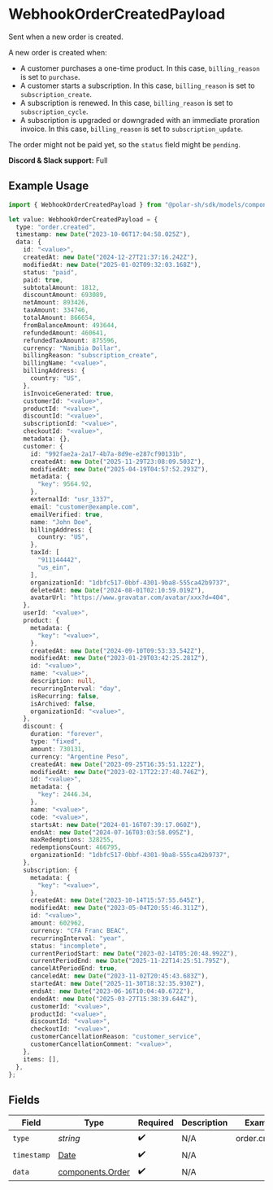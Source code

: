 # WebhookOrderCreatedPayload

Sent when a new order is created.

A new order is created when:

* A customer purchases a one-time product. In this case, `billing_reason` is set to `purchase`.
* A customer starts a subscription. In this case, `billing_reason` is set to `subscription_create`.
* A subscription is renewed. In this case, `billing_reason` is set to `subscription_cycle`.
* A subscription is upgraded or downgraded with an immediate proration invoice. In this case, `billing_reason` is set to `subscription_update`.

<Warning>The order might not be paid yet, so the `status` field might be `pending`.</Warning>

**Discord & Slack support:** Full

## Example Usage

```typescript
import { WebhookOrderCreatedPayload } from "@polar-sh/sdk/models/components/webhookordercreatedpayload.js";

let value: WebhookOrderCreatedPayload = {
  type: "order.created",
  timestamp: new Date("2023-10-06T17:04:58.025Z"),
  data: {
    id: "<value>",
    createdAt: new Date("2024-12-27T21:37:16.242Z"),
    modifiedAt: new Date("2025-01-02T09:32:03.168Z"),
    status: "paid",
    paid: true,
    subtotalAmount: 1812,
    discountAmount: 693089,
    netAmount: 893426,
    taxAmount: 334746,
    totalAmount: 866654,
    fromBalanceAmount: 493644,
    refundedAmount: 460641,
    refundedTaxAmount: 875596,
    currency: "Namibia Dollar",
    billingReason: "subscription_create",
    billingName: "<value>",
    billingAddress: {
      country: "US",
    },
    isInvoiceGenerated: true,
    customerId: "<value>",
    productId: "<value>",
    discountId: "<value>",
    subscriptionId: "<value>",
    checkoutId: "<value>",
    metadata: {},
    customer: {
      id: "992fae2a-2a17-4b7a-8d9e-e287cf90131b",
      createdAt: new Date("2025-11-29T23:08:09.503Z"),
      modifiedAt: new Date("2025-04-19T04:57:52.293Z"),
      metadata: {
        "key": 9564.92,
      },
      externalId: "usr_1337",
      email: "customer@example.com",
      emailVerified: true,
      name: "John Doe",
      billingAddress: {
        country: "US",
      },
      taxId: [
        "911144442",
        "us_ein",
      ],
      organizationId: "1dbfc517-0bbf-4301-9ba8-555ca42b9737",
      deletedAt: new Date("2024-08-01T02:10:59.019Z"),
      avatarUrl: "https://www.gravatar.com/avatar/xxx?d=404",
    },
    userId: "<value>",
    product: {
      metadata: {
        "key": "<value>",
      },
      createdAt: new Date("2024-09-10T09:53:33.542Z"),
      modifiedAt: new Date("2023-01-29T03:42:25.281Z"),
      id: "<value>",
      name: "<value>",
      description: null,
      recurringInterval: "day",
      isRecurring: false,
      isArchived: false,
      organizationId: "<value>",
    },
    discount: {
      duration: "forever",
      type: "fixed",
      amount: 730131,
      currency: "Argentine Peso",
      createdAt: new Date("2023-09-25T16:35:51.122Z"),
      modifiedAt: new Date("2023-02-17T22:27:48.746Z"),
      id: "<value>",
      metadata: {
        "key": 2446.34,
      },
      name: "<value>",
      code: "<value>",
      startsAt: new Date("2024-01-16T07:39:17.060Z"),
      endsAt: new Date("2024-07-16T03:03:58.095Z"),
      maxRedemptions: 328255,
      redemptionsCount: 466795,
      organizationId: "1dbfc517-0bbf-4301-9ba8-555ca42b9737",
    },
    subscription: {
      metadata: {
        "key": "<value>",
      },
      createdAt: new Date("2023-10-14T15:57:55.645Z"),
      modifiedAt: new Date("2023-05-04T20:55:46.311Z"),
      id: "<value>",
      amount: 602962,
      currency: "CFA Franc BEAC",
      recurringInterval: "year",
      status: "incomplete",
      currentPeriodStart: new Date("2023-02-14T05:20:48.992Z"),
      currentPeriodEnd: new Date("2025-11-22T14:25:51.795Z"),
      cancelAtPeriodEnd: true,
      canceledAt: new Date("2023-11-02T20:45:43.683Z"),
      startedAt: new Date("2025-11-30T18:32:35.930Z"),
      endsAt: new Date("2023-06-16T10:04:40.672Z"),
      endedAt: new Date("2025-03-27T15:38:39.644Z"),
      customerId: "<value>",
      productId: "<value>",
      discountId: "<value>",
      checkoutId: "<value>",
      customerCancellationReason: "customer_service",
      customerCancellationComment: "<value>",
    },
    items: [],
  },
};
```

## Fields

| Field                                                                                         | Type                                                                                          | Required                                                                                      | Description                                                                                   | Example                                                                                       |
| --------------------------------------------------------------------------------------------- | --------------------------------------------------------------------------------------------- | --------------------------------------------------------------------------------------------- | --------------------------------------------------------------------------------------------- | --------------------------------------------------------------------------------------------- |
| `type`                                                                                        | *string*                                                                                      | :heavy_check_mark:                                                                            | N/A                                                                                           | order.created                                                                                 |
| `timestamp`                                                                                   | [Date](https://developer.mozilla.org/en-US/docs/Web/JavaScript/Reference/Global_Objects/Date) | :heavy_check_mark:                                                                            | N/A                                                                                           |                                                                                               |
| `data`                                                                                        | [components.Order](../../models/components/order.md)                                          | :heavy_check_mark:                                                                            | N/A                                                                                           |                                                                                               |